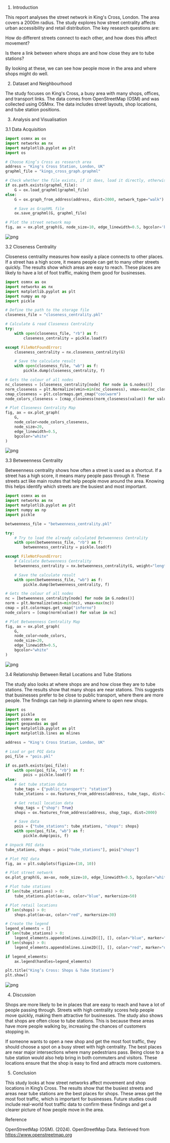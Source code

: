 1. Introduction

This report analyses the street network in King's Cross, London. The area covers a 2000m radius. The study explores how street centrality affects urban accessibility and retail distribution. The key research questions are:

How do different streets connect to each other, and how does this affect movement?

Is there a link between where shops are and how close they are to tube stations?

By looking at these, we can see how people move in the area and where shops might do well.

2. Dataset and Neighbourhood

The study focuses on King's Cross, a busy area with many shops, offices, and transport links. The data comes from OpenStreetMap (OSM) and was collected using OSMnx. The data includes street layouts, shop locations, and tube station positions. 

3. Analysis and Visualisation

3.1 Data Acquisition


```python
import osmnx as ox
import networkx as nx
import matplotlib.pyplot as plt
import os

# Choose King’s Cross as research area
address = "King's Cross Station, London, UK"
graphml_file = "kings_cross_graph.graphml"

# Check whether the file exists, if it does, load it directly, otherwise download it
if os.path.exists(graphml_file):
    G = ox.load_graphml(graphml_file)
else:
    G = ox.graph_from_address(address, dist=2000, network_type="walk")

    # Save as GraphML file
    ox.save_graphml(G, graphml_file)

# Plot the street network map
fig, ax = ox.plot_graph(G, node_size=10, edge_linewidth=0.5, bgcolor='black')
```


    
![png](formative%20assessment_files/formative%20assessment_3_0.png)
    


3.2 Closeness Centrality

Closeness centrality measures how easily a place connects to other places. If a street has a high score, it means people can get to many other streets quickly. The results show which areas are easy to reach. These places are likely to have a lot of foot traffic, making them good for businesses.


```python
import osmnx as ox
import networkx as nx
import matplotlib.pyplot as plt
import numpy as np
import pickle

# Define the path to the storage file
closeness_file = "closeness_centrality.pkl"

# Calculate & read Closeness Centrality
try:
    with open(closeness_file, "rb") as f:
        closeness_centrality = pickle.load(f)

except FileNotFoundError:
    closeness_centrality = nx.closeness_centrality(G)

    # Save the calculate result
    with open(closeness_file, "wb") as f:
        pickle.dump(closeness_centrality, f)

# Gets the colour of all nodes
nc_closeness = [closeness_centrality[node] for node in G.nodes()]
norm_closeness = plt.Normalize(vmin=min(nc_closeness), vmax=max(nc_closeness))
cmap_closeness = plt.colormaps.get_cmap("coolwarm")
node_colors_closeness = [cmap_closeness(norm_closeness(value)) for value in nc_closeness]

# Plot Closeness Centrality Map
fig, ax = ox.plot_graph(
    G, 
    node_color=node_colors_closeness, 
    node_size=20, 
    edge_linewidth=0.5, 
    bgcolor="white"
)
```


    
![png](formative%20assessment_files/formative%20assessment_5_0.png)
    


3.3 Betweenness Centrality

Betweenness centrality shows how often a street is used as a shortcut. If a street has a high score, it means many people pass through it. These streets act like main routes that help people move around the area. Knowing this helps identify which streets are the busiest and most important.


```python
import osmnx as ox
import networkx as nx
import matplotlib.pyplot as plt
import numpy as np
import pickle 

betweenness_file = "betweenness_centrality.pkl"

try:
    # Try to load the already calculated Betweenness Centrality
    with open(betweenness_file, "rb") as f:
        betweenness_centrality = pickle.load(f)

except FileNotFoundError:
    # Calculate Betweenness Centrality
    betweenness_centrality = nx.betweenness_centrality(G, weight="length", normalized=True)

    # Save the calculate result
    with open(betweenness_file, "wb") as f:
        pickle.dump(betweenness_centrality, f)

# Gets the colour of all nodes
nc = [betweenness_centrality[node] for node in G.nodes()]
norm = plt.Normalize(vmin=min(nc), vmax=max(nc)) 
cmap = plt.colormaps.get_cmap("inferno")  
node_colors = [cmap(norm(value)) for value in nc]

# Plot Betweenness Centrality Map
fig, ax = ox.plot_graph(
    G, 
    node_color=node_colors, 
    node_size=20, 
    edge_linewidth=0.5, 
    bgcolor="white"
)
```


    
![png](formative%20assessment_files/formative%20assessment_7_0.png)
    


3.4 Relationship Between Retail Locations and Tube Stations

The study also looks at where shops are and how close they are to tube stations. The results show that many shops are near stations. This suggests that businesses prefer to be close to public transport, where there are more people. The findings can help in planning where to open new shops.


```python
import os
import pickle
import osmnx as ox
import geopandas as gpd
import matplotlib.pyplot as plt
import matplotlib.lines as mlines

address = "King's Cross Station, London, UK"

# Load or get POI data
poi_file = "pois.pkl"

if os.path.exists(poi_file):
    with open(poi_file, "rb") as f:
        pois = pickle.load(f)
else:
    # Get tube station data
    tube_tags = {"public_transport": "station"}
    tube_stations = ox.features_from_address(address, tube_tags, dist=2000)

    # Get retail location data
    shop_tags = {"shop": True}
    shops = ox.features_from_address(address, shop_tags, dist=2000)

    # Save data
    pois = {"tube_stations": tube_stations, "shops": shops}
    with open(poi_file, "wb") as f:
        pickle.dump(pois, f)

# Unpack POI data
tube_stations, shops = pois["tube_stations"], pois["shops"]

# Plot POI data
fig, ax = plt.subplots(figsize=(10, 10))

# Plot street network
ox.plot_graph(G, ax=ax, node_size=10, edge_linewidth=0.5, bgcolor="white", show=False)

# Plot tube stations
if len(tube_stations) > 0:
    tube_stations.plot(ax=ax, color="blue", markersize=50)

# Plot retail locations
if len(shops) > 0:
    shops.plot(ax=ax, color="red", markersize=30)

# Create the legend
legend_elements = []
if len(tube_stations) > 0:
    legend_elements.append(mlines.Line2D([], [], color="blue", marker="o", linestyle="None", markersize=10, label="Tube Stations"))
if len(shops) > 0:
    legend_elements.append(mlines.Line2D([], [], color="red", marker="o", linestyle="None", markersize=8, label="Shops"))

if legend_elements:
    ax.legend(handles=legend_elements)

plt.title("King’s Cross: Shops & Tube Stations")
plt.show()
```


    
![png](formative%20assessment_files/formative%20assessment_9_0.png)
    


4. Discussion

Shops are more likely to be in places that are easy to reach and have a lot of people passing through. Streets with high centrality scores help people move quickly, making them attractive for businesses. The study also shows that shops are often close to tube stations. This is because these areas have more people walking by, increasing the chances of customers stopping in.

If someone wants to open a new shop and get the most foot traffic, they should choose a spot on a busy street with high centrality. The best places are near major intersections where many pedestrians pass. Being close to a tube station would also help bring in both commuters and visitors. These locations ensure that the shop is easy to find and attracts more customers.

5. Conclusion

This study looks at how street networks affect movement and shop locations in King’s Cross. The results show that the busiest streets and areas near tube stations are the best places for shops. These areas get the most foot traffic, which is important for businesses. Future studies could include real-world foot traffic data to confirm these findings and get a clearer picture of how people move in the area.

Reference

OpenStreetMap (OSM). (2024). OpenStreetMap Data. Retrieved from https://www.openstreetmap.org
